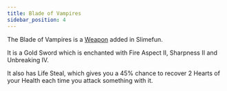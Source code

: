 ```yaml
---
title: Blade of Vampires
sidebar_position: 4
---
```


The Blade of Vampires is a [Weapon](/docs/Slimefun/Weapons) added in Slimefun.

It is a Gold Sword which is enchanted with Fire Aspect II, Sharpness II and Unbreaking IV.

It also has Life Steal, which gives you a 45% chance to recover 2 Hearts of your Health each time you attack something with it.
